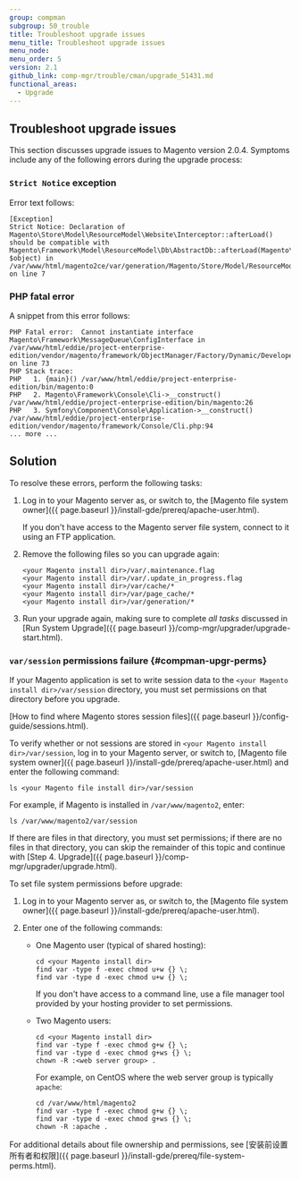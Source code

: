```yaml
---
group: compman
subgroup: 50_trouble
title: Troubleshoot upgrade issues
menu_title: Troubleshoot upgrade issues
menu_node:
menu_order: 5
version: 2.1
github_link: comp-mgr/trouble/cman/upgrade_51431.md
functional_areas:
  - Upgrade
---
```


## Troubleshoot upgrade issues
This section discusses upgrade issues to Magento version 2.0.4. Symptoms include any of the following errors during the upgrade process:

### `Strict Notice` exception
Error text follows:

	[Exception]                                                                                                                                                
	Strict Notice: Declaration of Magento\Store\Model\ResourceModel\Website\Interceptor::afterLoad() should be compatible with Magento\Framework\Model\ResourceModel\Db\AbstractDb::afterLoad(Magento\Framework\DataObject $object) in /var/www/html/magento2ce/var/generation/Magento/Store/Model/ResourceModel/Website/Interceptor.php on line 7   

### PHP fatal error
A snippet from this error follows:

	PHP Fatal error:  Cannot instantiate interface Magento\Framework\MessageQueue\ConfigInterface in /var/www/html/eddie/project-enterprise-edition/vendor/magento/framework/ObjectManager/Factory/Dynamic/Developer.php on line 73
	PHP Stack trace:
	PHP   1. {main}() /var/www/html/eddie/project-enterprise-edition/bin/magento:0
	PHP   2. Magento\Framework\Console\Cli->__construct() /var/www/html/eddie/project-enterprise-edition/bin/magento:26
	PHP   3. Symfony\Component\Console\Application->__construct() /var/www/html/eddie/project-enterprise-edition/vendor/magento/framework/Console/Cli.php:94
	... more ...

## Solution
To resolve these errors, perform the following tasks:

1.	Log in to your Magento server as, or switch to, the [Magento file system owner]({{ page.baseurl }}/install-gde/prereq/apache-user.html).

	If you don't have access to the Magento server file system, connect to it using an FTP application.
2.	Remove the following files so you can upgrade again:

		<your Magento install dir>/var/.maintenance.flag
		<your Magento install dir>/var/.update_in_progress.flag
		<your Magento install dir>/var/cache/*
		<your Magento install dir>/var/page_cache/*
		<your Magento install dir>/var/generation/*

3.	Run your upgrade again, making sure to complete _all tasks_ discussed in [Run System Upgrade]({{ page.baseurl }}/comp-mgr/upgrader/upgrade-start.html).


### `var/session` permissions failure {#compman-upgr-perms}
If your Magento application is set to write session data to the `<your Magento install dir>/var/session` directory, you must set permissions on that directory before you upgrade.

[How to find where Magento stores session files]({{ page.baseurl }}/config-guide/sessions.html).

To verify whether or not sessions are stored in `<your Magento install dir>/var/session`, log in to your Magento server, or switch to, [Magento file system owner]({{ page.baseurl }}/install-gde/prereq/apache-user.html) and enter the following command:

	ls <your Magento file install dir>/var/session

For example, if Magento is installed in `/var/www/magento2`, enter:

	ls /var/www/magento2/var/session

If there are files in that directory, you must set permissions; if there are no files in that directory, you can skip the remainder of this topic and continue with [Step 4. Upgrade]({{ page.baseurl }}/comp-mgr/upgrader/upgrade.html).

To set file system permissions before upgrade:

1.	Log in to your Magento server as, or switch to, the [Magento file system owner]({{ page.baseurl }}/install-gde/prereq/apache-user.html).
2.	Enter one of the following commands:

	*	One Magento user (typical of shared hosting):

			cd <your Magento install dir>
			find var -type f -exec chmod u+w {} \;
			find var -type d -exec chmod u+w {} \;

		If you don't have access to a command line, use a file manager tool provided by your hosting provider to set permissions.

	*	Two Magento users:

			cd <your Magento install dir>
			find var -type f -exec chmod g+w {} \;
			find var -type d -exec chmod g+ws {} \;
			chown -R :<web server group> .

		For example, on CentOS where the web server group is typically `apache`:

			cd /var/www/html/magento2
			find var -type f -exec chmod g+w {} \;
			find var -type d -exec chmod g+ws {} \;
			chown -R :apache .

For additional details about file ownership and permissions, see [安装前设置所有者和权限]({{ page.baseurl }}/install-gde/prereq/file-system-perms.html).
